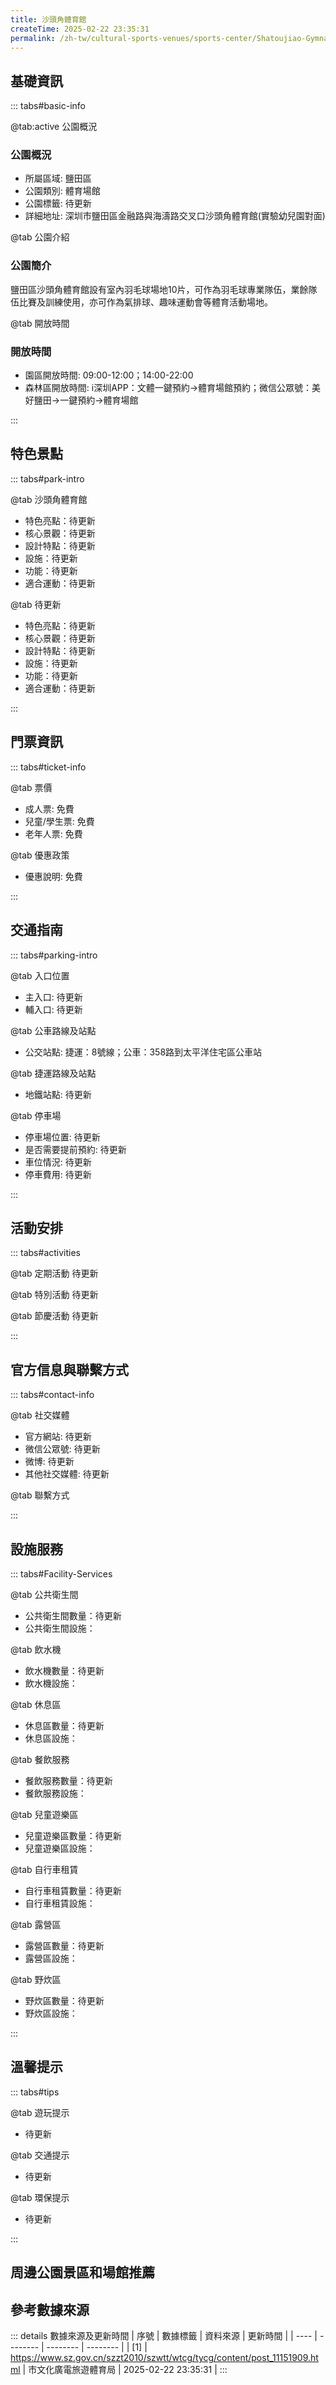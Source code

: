 ```yaml
---
title: 沙頭角體育館
createTime: 2025-02-22 23:35:31
permalink: /zh-tw/cultural-sports-venues/sports-center/Shatoujiao-Gymnasium/
---
```



<script setup>
import ImageSwiper from '/.vuepress/theme/components/ImageSwiper.vue'
// 轮播图数据
const swiperItems = [
    {
                link: 'https://www.sz.gov.cn/img/4/4104/4104977/11151909.jpg',
                title: '沙頭角體育館',
                description: '鹽田區沙頭角體育館設有室內羽毛球場地10片，可作為羽毛球專業隊伍，業餘隊伍比賽及訓練使用，亦可作為氣排球、趣味運動會等體育活動場地。...',
                author: '市文化廣電旅遊體育局',
                date: '2025/02/23'
                },
  {
                link: 'https://www.sz.gov.cn/img/4/4104/4104977/11151909.jpg',
                title: '沙頭角體育館',
                description: '鹽田區沙頭角體育館設有室內羽毛球場地10片，可作為羽毛球專業隊伍，業餘隊伍比賽及訓練使用，亦可作為氣排球、趣味運動會等體育活動場地。...',
                author: '市文化廣電旅遊體育局',
                date: '2025/02/23'
                }
]
// 配置项
const swiperConfig = {
  height: 500,
  showInfo: true
}
</script>
<!-- 轮播图组件 -->
<ImageSwiper :items="swiperItems" :config="swiperConfig" />



## 基礎資訊

::: tabs#basic-info

@tab:active 公園概況
### 公園概況
- 所屬區域: 鹽田區
- 公園類別: 體育場館
- 公園標籤: 待更新
- 詳細地址: 深圳市鹽田區金融路與海濤路交叉口沙頭角體育館(實驗幼兒園對面)

@tab 公園介紹
### 公園簡介
鹽田區沙頭角體育館設有室內羽毛球場地10片，可作為羽毛球專業隊伍，業餘隊伍比賽及訓練使用，亦可作為氣排球、趣味運動會等體育活動場地。

@tab 開放時間
### 開放時間
- 園區開放時間: 09:00-12:00；14:00-22:00
- 森林區開放時間: i深圳APP：文體一鍵預約→體育場館預約；微信公眾號：美好鹽田→一鍵預約→體育場館

:::

## 特色景點

::: tabs#park-intro

@tab 沙頭角體育館
<ImageCard
image="https://www.sz.gov.cn/img/4/4104/4104977/11151909.jpg"
    title="沙頭角體育館"
    description="鹽田區沙頭角體育館設有室內羽毛球場地10片，可作為羽毛球專業隊伍，業餘隊伍比賽及訓練使用，亦可作為氣排球、趣味運動會等體育活動場地。"
    date=""
    author="市文化廣電旅遊體育局"
/>


- 特色亮點：待更新
- 核心景觀：待更新
- 設計特點：待更新
- 設施：待更新
- 功能：待更新
- 適合運動：待更新

@tab 待更新
<ImageCard
image="https://www.sz.gov.cn/img/4/4104/4104977/11151909.jpg"
    title="沙頭角體育館"
    description="鹽田區沙頭角體育館設有室內羽毛球場地10片，可作為羽毛球專業隊伍，業餘隊伍比賽及訓練使用，亦可作為氣排球、趣味運動會等體育活動場地。"
    date=""
    author="市文化廣電旅遊體育局"
/>


- 特色亮點：待更新
- 核心景觀：待更新
- 設計特點：待更新
- 設施：待更新
- 功能：待更新
- 適合運動：待更新

:::

## 門票資訊

::: tabs#ticket-info

@tab 票價
- 成人票: 免費
- 兒童/學生票: 免費
- 老年人票: 免費

@tab 優惠政策
- 優惠說明: 免費

:::

## 交通指南

::: tabs#parking-intro

@tab 入口位置
- 主入口: 待更新
- 輔入口: 待更新

@tab 公車路線及站點
- 公交站點: 捷運：8號線；公車：358路到太平洋住宅區公車站

@tab 捷運路線及站點
- 地鐵站點: 待更新

@tab 停車場
- 停車場位置: 待更新
- 是否需要提前預約: 待更新
- 車位情況: 待更新
- 停車費用: 待更新

:::

## 活動安排

::: tabs#activities

@tab 定期活動
待更新

@tab 特別活動
待更新

@tab 節慶活動
待更新

:::

## 官方信息與聯繫方式

::: tabs#contact-info

@tab 社交媒體
- 官方網站: 待更新
- 微信公眾號: 待更新
- 微博: 待更新
- 其他社交媒體: 待更新

@tab 聯繫方式

:::

## 設施服務

::: tabs#Facility-Services

@tab 公共衛生間
- 公共衛生間數量：待更新
- 公共衛生間設施：

@tab 飲水機
- 飲水機數量：待更新
- 飲水機設施：

@tab 休息區
- 休息區數量：待更新
- 休息區設施：

@tab 餐飲服務
- 餐飲服務數量：待更新
- 餐飲服務設施：

@tab 兒童遊樂區
- 兒童遊樂區數量：待更新
- 兒童遊樂區設施：

@tab 自行車租賃
- 自行車租賃數量：待更新
- 自行車租賃設施：

@tab 露營區
- 露營區數量：待更新
- 露營區設施：

@tab 野炊區
- 野炊區數量：待更新
- 野炊區設施：

:::

## 溫馨提示

::: tabs#tips

@tab 遊玩提示
- 待更新

@tab 交通提示
- 待更新

@tab 環保提示
- 待更新

:::

## 周邊公園景區和場館推薦

<CardGrid>
  <ImageCard
        image="https://www.sz.gov.cn/img/4/4097/4097557/11128543.png"
        title="深圳灣體育中心"
        description="第26屆世界大學生夏季運動會場館，外形酷似'春繭」。項目包括體育場、體育館、游泳池、運動員接待服務中心、體育主題公園及商業運營設施。其中，規劃建設2萬個固定座位的主體育場將承擔大運會足球預賽的比賽和訓練功能； ，成為全民健身的核心場所以及國內外大型體育賽事的重要賽場和明星演唱會舉辦地。 。除大型體育賽事外，每年還舉辦百餘場群眾性體育賽事、公益賽事活動，成為國內外重要賽事首選之地。"
        href="/zh-tw/cultural-sports-venues/sports-center/Shenzhen-Bay-Sports-Center/"
        author="待更新"
        date="2025/01/02"
      />
      <ImageCard
        image="https://www.sz.gov.cn/img/4/4097/4097557/11128543.png"
        title="深圳灣體育中心"
        description="第26屆世界大學生夏季運動會場館，外形酷似'春繭」。項目包括體育場、體育館、游泳池、運動員接待服務中心、體育主題公園及商業運營設施。其中，規劃建設2萬個固定座位的主體育場將承擔大運會足球預賽的比賽和訓練功能； ，成為全民健身的核心場所以及國內外大型體育賽事的重要賽場和明星演唱會舉辦地。 。除大型體育賽事外，每年還舉辦百餘場群眾性體育賽事、公益賽事活動，成為國內外重要賽事首選之地。"
        href="/zh-tw/cultural-sports-venues/sports-center/Shenzhen-Bay-Sports-Center/"
        author="待更新"
        date="2025/01/02"
      />
    </CardGrid>


## 參考數據來源

::: details 數據來源及更新時間
| 序號 | 數據標籤 | 資料來源 | 更新時間 |
| ---- | -------- | -------- | -------- |
| [1] | https://www.sz.gov.cn/szzt2010/szwtt/wtcg/tycg/content/post_11151909.html | 市文化廣電旅遊體育局 | 2025-02-22 23:35:31 |
:::

